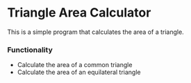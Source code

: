# Triangle Area Calculator

This is a simple program that calculates the area of a triangle.

### Functionality

- Calculate the area of a common triangle
- Calculate the area of an equilateral triangle